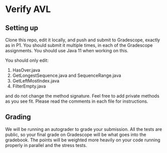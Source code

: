 # Verify AVL

## Setting up

Clone this repo, edit it locally, and push and submit to Gradescope, exactly as in P1. You should submit it multiple times, in each of the Gradescope assignments. You should use Java 11 when
working on this.

You should only edit:

1. HasOver.java
1. GetLongestSequence.java and SequenceRange.java
1. GetLeftMostIndex.java
1. FilterEmpty.java

and do not change the method signature. Feel free to add private
methods as you see fit. Please read the comments in each file for instructions.

## Grading

We will be running an autograder to grade your submission. All the tests are public, so your final grade on Gradescope will be
what goes into the gradebook. The points will be weighted more heavily on your code running properly in parallel and the stress tests.

